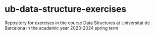 # ub-data-structure-exercises
Repository for exercises in the course Data Structures at Universitat de Barcelona in the academic year 2023-2024 spring term
